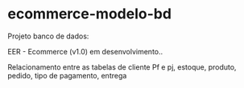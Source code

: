 # ecommerce-modelo-bd

Projeto banco de dados:

EER - Ecommerce (v1.0) em desenvolvimento..

Relacionamento entre as tabelas de cliente Pf e pj, estoque, produto, pedido, tipo de pagamento, entrega
